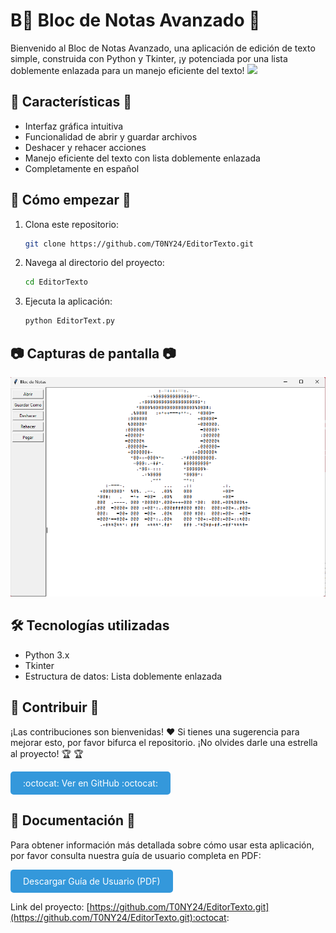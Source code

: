 #  B:bookmark_tabs: Bloc de Notas Avanzado :bookmark_tabs:

Bienvenido al Bloc de Notas Avanzado, una aplicación de edición de texto simple, construida con Python y Tkinter, ¡y potenciada por una lista doblemente enlazada para un manejo eficiente del texto!
<img src="https://user-images.githubusercontent.com/74038190/212257472-08e52665-c503-4bd9-aa20-f5a4dae769b5.gif"  width="100">

## :file_folder: Características :file_folder:

- Interfaz gráfica intuitiva
- Funcionalidad de abrir y guardar archivos
- Deshacer y rehacer acciones
- Manejo eficiente del texto con lista doblemente enlazada
- Completamente en español

## :notebook_with_decorative_cover: Cómo empezar :notebook_with_decorative_cover:

1. Clona este repositorio:
    ```bash
    git clone https://github.com/T0NY24/EditorTexto.git
    ```
2. Navega al directorio del proyecto:
    ```bash
    cd EditorTexto
    ```
3. Ejecuta la aplicación:
    ```bash
    python EditorText.py
    ```

## :camera: Capturas de pantalla :camera:

<img src="img/EditorTexto.png" alt="Captura de pantalla 1" style="max-width: 100%;">


## 🛠️ Tecnologías utilizadas

- Python 3.x
- Tkinter
- Estructura de datos: Lista doblemente enlazada

## :ledger: Contribuir :ledger:

¡Las contribuciones son bienvenidas! :hearts: Si tienes una sugerencia para mejorar esto, por favor bifurca el repositorio. ¡No olvides darle una estrella al proyecto! :trophy: :trophy:

<a href="https://github.com/T0NY24/EditorTexto.git" class="button" style="display: inline-block; padding: 10px 20px; background-color: #3498db; color: white; text-decoration: none; border-radius: 5px; transition: background-color 0.3s;">:octocat: Ver en GitHub :octocat: </a>

## 📄 Documentación 📄

Para obtener información más detallada sobre cómo usar esta aplicación, por favor consulta nuestra guía de usuario completa en PDF:

<a href="img/GPE2.pdf" class="button" style="display: inline-block; padding: 10px 20px; background-color: #3498db; color: white; text-decoration: none; border-radius: 5px; transition: background-color 0.3s;">Descargar Guía de Usuario (PDF)</a>

Link del proyecto: [https://github.com/T0NY24/EditorTexto.git](https://github.com/T0NY24/EditorTexto.git):octocat:

